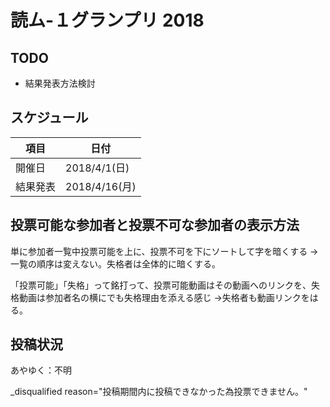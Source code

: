 # 読ム-１グランプリ 2018

## TODO

- 結果発表方法検討


## スケジュール

項目     | 日付
---------|--------------
開催日   | 2018/4/1(日)
結果発表 | 2018/4/16(月)


## 投票可能な参加者と投票不可な参加者の表示方法

単に参加者一覧中投票可能を上に、投票不可を下にソートして字を暗くする
→一覧の順序は変えない。失格者は全体的に暗くする。

「投票可能」「失格」って銘打って、投票可能動画はその動画へのリンクを、失格動画は参加者名の横にでも失格理由を添える感じ
→失格者も動画リンクをはる。


## 投稿状況


あやゆく：不明

_disqualified
reason="投稿期間内に投稿できなかった為投票できません。"